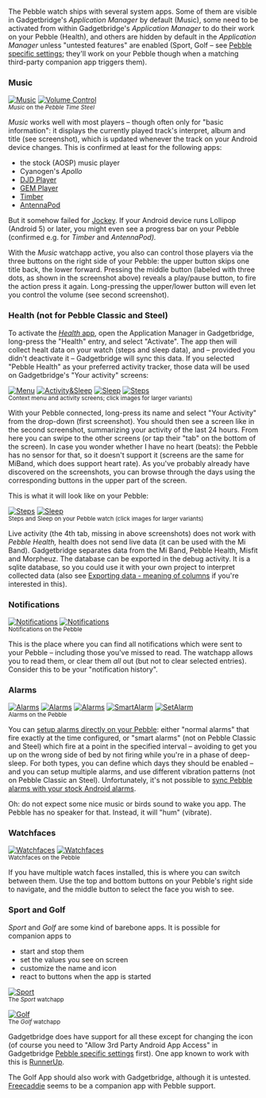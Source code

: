 The Pebble watch ships with several system apps. Some of them are visible in Gadgetbridge's *Application Manager* by default (Music), some need to be activated from within Gadgetbridge's *Application Manager* to do their work on your Pebble (Health), and others are hidden by default in the *Application Manager* unless "untested features" are enabled (Sport, Golf – see [Pebble specific settings](https://github.com/Freeyourgadget/Gadgetbridge/wiki/Configuration#pebble-specific-settings); they'll work on your Pebble though when a matching third-party companion app triggers them).

### Music
[![Music](https://i.imgur.com/SsWWSzPs.png)](https://i.imgur.com/SsWWSzP.png) [![Volume Control](https://i.imgur.com/FR8Uk9ss.png)](https://i.imgur.com/FR8Uk9s.png)  
<sup>*Music* on the *Pebble Time Steel*</sup>

*Music* works well with most players – though often only for "basic information": it displays the currently played track's interpret, album and title (see screenshot), which is updated whenever the track on your Android device changes. This is confirmed at least for the following apps:

* the stock (AOSP) music player
* Cyanogen's *Apollo*
* [DJD Player](https://github.com/mikaelstaldal/DJDPlayer)
* [GEM Player](https://github.com/SubstanceMobile/GEM)
* [Timber](https://f-droid.org/repository/browse/?fdid=naman14.timber)
* [AntennaPod](https://github.com/AntennaPod/AntennaPod)

But it somehow failed for [Jockey](https://github.com/marverenic/Jockey). If your Android device runs Lollipop (Android 5) or later, you might even see a progress bar on your Pebble (confirmed e.g. for *Timber* and *AntennaPod).*

With the *Music* watchapp active, you also can control those players via the three buttons on the right side of your Pebble: the upper button skips one title back, the lower forward. Pressing the middle button (labeled with three dots, as shown in the screenshot above) reveals a play/pause button, to fire the action press it again. Long-pressing the upper/lower button will even let you control the volume (see second screenshot).

### Health (not for Pebble Classic and Steel)
To activate the [*Health* app](https://help.getpebble.com/customer/en/portal/articles/2239065-pebble-health?b_id=8308), open the Application Manager in Gadgetbridge, long-press the "Health" entry, and select "Activate". The app then will collect healt data on your watch (steps and sleep data), and – provided you didn't deactivate it – Gadgetbridge will sync this data. If you selected "Pebble Health" as your preferred activity tracker, those data will be used on Gadgetbridge's "Your activity" screens:

[![Menu](https://i.imgur.com/jZfEhHmm.png)](https://i.imgur.com/jZfEhHm.png) [![Activity&Sleep](https://i.imgur.com/70YobbFm.png)](https://i.imgur.com/70YobbF.png) [![Sleep](https://i.imgur.com/OZ43x0Tm.png)](https://i.imgur.com/OZ43x0T.png) [![Steps](https://i.imgur.com/rlsTLYUm.png)](https://i.imgur.com/rlsTLYU.png)  
<sup>Context menu and activity screens; click images for larger variants)</sup>

With your Pebble connected, long-press its name and select "Your Activity" from the drop-down (first screenshot). You should then see a screen like in the second screenshot, summarizing your activity of the last 24 hours. From here you can swipe to the other screens (or tap their "tab" on the bottom of the screen). In case you wonder whether I have no heart (beats): the Pebble has no sensor for that, so it doesn't support it (screens are the same for MiBand, which does support heart rate). As you've probably already have discovered on the screenshots, you can browse through the days using the corresponding buttons in the upper part of the screen.

This is what it will look like on your Pebble:

[![Steps](https://i.imgur.com/DurBLw1m.png)](https://i.imgur.com/DurBLw1.png) [![Sleep](https://i.imgur.com/Vnev4Fem.png)](http://i.imgur.com/Vnev4Fe.png)  
<sup>Steps and Sleep on your Pebble watch (click images for larger variants)</sup>

Live activity (the 4th tab, missing in above screenshots) does not work with *Pebble Health,* health does not send live data (it can be used with the Mi Band). Gadgetbridge separates data from the Mi Band, Pebble Health, Misfit and Morpheuz. The database can be exported in the debug activity. It is a sqlite database, so you could use it with your own project to interpret collected data (also see [Exporting data - meaning of columns](https://github.com/Freeyourgadget/Gadgetbridge/issues/332) if you're interested in this).


### Notifications
[![Notifications](https://i.imgur.com/togixyRs.png)](https://i.imgur.com/togixyR.png) [![Notifications](https://i.imgur.com/CVOfpkys.png)](https://i.imgur.com/CVOfpky.png)  
<sup>Notifications on the Pebble</sup>

This is the place where you can find all notifications which were sent to your Pebble – including those you've missed to read. The watchapp allows you to read them, or clear them *all* out (but not to clear selected entries). Consider this to be your "notification history".

### Alarms
[![Alarms](https://i.imgur.com/io9CNCKs.png)](https://i.imgur.com/io9CNCK.png) [![Alarms](https://i.imgur.com/rvFR6Jds.png)](https://i.imgur.com/rvFR6Jd.png) [![Alarms](https://i.imgur.com/ZnetpJqs.png)](https://i.imgur.com/ZnetpJq.png) [![SmartAlarm](https://i.imgur.com/9wW26wts.png)](https://i.imgur.com/9wW26wt.png) [![SetAlarm](https://i.imgur.com/AKDk7wX.gif)](https://i.imgur.com/rMWwBTg.gif)  
<sup>Alarms on the Pebble</sup>

You can [setup alarms directly on your Pebble](https://help.getpebble.com/customer/portal/articles/2415680-alarms-smart-alarms?b_id=8308): either "normal alarms" that fire exactly at the time configured, or "smart alarms" (not on Pebble Classic and Steel) which fire at a point in the specified interval – avoiding to get you up on the wrong side of bed by not firing while you're in a phase of deep-sleep. For both types, you can define which days they should be enabled – and you can setup multiple alarms, and use different vibration patterns (not on Pebble Classic an Steel). Unfortunately, it's not possible to [sync Pebble alarms with your stock Android alarms](https://github.com/Freeyourgadget/Gadgetbridge/issues/317).

Oh: do not expect some nice music or birds sound to wake you app. The Pebble has no speaker for that. Instead, it will "hum" (vibrate).

### Watchfaces
[![Watchfaces](https://i.imgur.com/Tp0VMBms.png)](https://i.imgur.com/Tp0VMBm.png) [![Watchfaces](https://i.imgur.com/pAqDJDRs.png)](https://i.imgur.com/pAqDJDR.png)  
<sup>Watchfaces on the Pebble</sup>

If you have multiple watch faces installed, this is where you can switch between them. Use the top and bottom buttons on your Pebble's right side to navigate, and the middle button to select the face you wish to see.


### Sport and Golf
*Sport* and *Golf* are some kind of barebone apps. It is possible for companion apps to

* start and stop them
* set the values you see on screen
* customize the name and icon
* react to buttons when the app is started

[![Sport](https://i.imgur.com/dYxzWKes.png)](https://i.imgur.com/dYxzWKe.png)  
<sup>The *Sport* watchapp</sup>

[![Golf](https://i.imgur.com/T6XYIHds.png)](https://i.imgur.com/T6XYIHd.png)  
<sup>The *Golf* watchapp</sup>

Gadgetbridge does have support for all these except for changing the icon (of course you need to "Allow 3rd Party Android App Access" in Gadgetbridge [Pebble specific settings](https://github.com/Freeyourgadget/Gadgetbridge/wiki/Configuration#pebble-specific-settings) first). One app known to work with this is [RunnerUp](https://f-droid.org/repository/browse/?fdfilter=runnerup&fdid=org.runnerup).

The Golf App should also work with Gadgetbridge, although it is untested. [Freecaddie](https://www.freecaddie.com/) seems to be a companion app with Pebble support.
